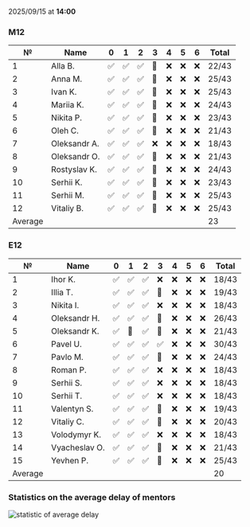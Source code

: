 2025/09/15 at **14:00**
### M12
|№|Name|0|1|2|3|4|5|6|Total|
|-----|-----|-----|-----|-----|-----|-----|-----|-----|-----|
|1|Alla B.|✅|✅|✅|🔄|❌|❌|❌|22/43|
|2|Anna M.|✅|✅|✅|🔄|❌|❌|❌|25/43|
|3|Ivan K.|✅|✅|✅|🔄|❌|❌|❌|25/43|
|4|Mariia K.|✅|✅|✅|🔄|❌|❌|❌|24/43|
|5|Nikita P.|✅|✅|✅|🔄|❌|❌|❌|23/43|
|6|Oleh C.|✅|✅|✅|🔄|❌|❌|❌|21/43|
|7|Oleksandr A.|✅|✅|✅|❌|❌|❌|❌|18/43|
|8|Oleksandr O.|✅|✅|✅|🔄|❌|❌|❌|21/43|
|9|Rostyslav K.|✅|✅|✅|🔄|❌|❌|❌|24/43|
|10|Serhii K.|✅|✅|✅|🔄|❌|❌|❌|23/43|
|11|Serhii M.|✅|✅|✅|🔄|❌|❌|❌|25/43|
|12|Vitaliy B.|✅|✅|✅|🔄|❌|❌|❌|25/43|
|Average|||||||||23|
### E12
|№|Name|0|1|2|3|4|5|6|Total|
|-----|-----|-----|-----|-----|-----|-----|-----|-----|-----|
|1|Ihor K.|✅|✅|✅|❌|❌|❌|❌|18/43|
|2|Illia T.|✅|✅|✅|🔄|❌|❌|❌|19/43|
|3|Nikita I.|✅|✅|✅|❌|❌|❌|❌|18/43|
|4|Oleksandr H.|✅|✅|✅|🔄|❌|❌|❌|26/43|
|5|Oleksandr K.|✅|🔄|✅|🔄|❌|❌|❌|21/43|
|6|Pavel U.|✅|✅|✅|✅|❌|❌|❌|30/43|
|7|Pavlo M.|✅|✅|✅|🔄|❌|❌|❌|24/43|
|8|Roman P.|✅|✅|✅|❌|❌|❌|❌|18/43|
|9|Serhii S.|✅|✅|✅|❌|❌|❌|❌|18/43|
|10|Serhii T.|✅|✅|✅|❌|❌|❌|❌|18/43|
|11|Valentyn S.|✅|✅|✅|🔄|❌|❌|❌|19/43|
|12|Vitaliy C.|✅|✅|✅|🔄|❌|❌|❌|20/43|
|13|Volodymyr K.|✅|✅|✅|❌|❌|❌|❌|18/43|
|14|Vyacheslav O.|✅|✅|✅|🔄|❌|❌|❌|21/43|
|15|Yevhen P.|✅|✅|✅|🔄|❌|❌|❌|25/43|
|Average|||||||||20|

### Statistics on the average delay of mentors
![statistic of average delay](https://docs.google.com/spreadsheets/d/e/2PACX-1vTRGxaJWiz7gJtvcjwtHPyyd5ju-BPGGEvp5XTIwGS92XWrY8xHYajrexYFqIVDSJIX7LGb8XaB6X3S/pubchart?oid=1439917493&format=image)
